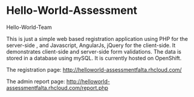 # Hello-World-Assessment
Hello-World-Team

This is just a simple web based registration application using PHP for the server-side , 
and Javascript, AngularJs, jQuery for the client-side.
It demonstrates client-side and server-side form validations.
The data is stored in a database using mySQL.
It is currently hosted on OpenShift.

The registration page:
http://helloworld-assessmentfalta.rhcloud.com/

The admin report page:
http://helloworld-assessmentfalta.rhcloud.com/report.php
